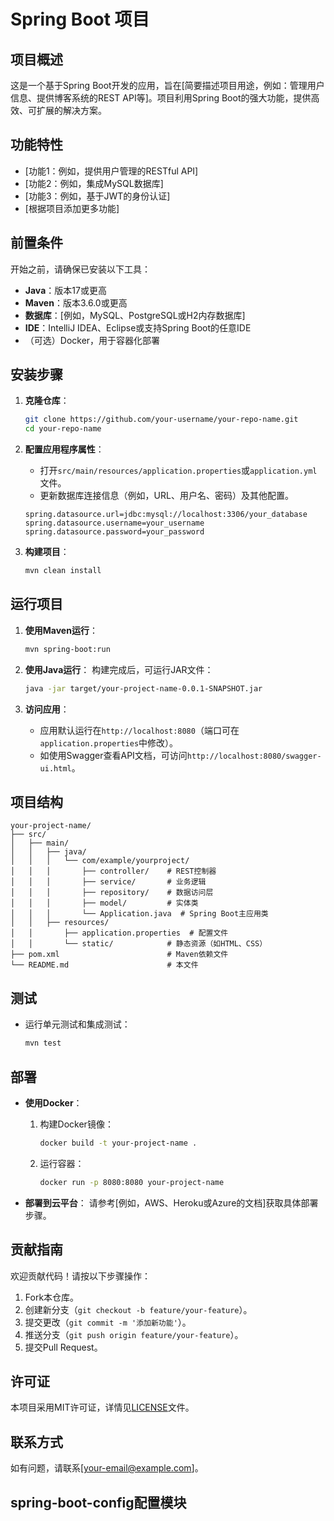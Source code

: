 # Spring Boot 项目

## 项目概述
这是一个基于Spring Boot开发的应用，旨在[简要描述项目用途，例如：管理用户信息、提供博客系统的REST API等]。项目利用Spring Boot的强大功能，提供高效、可扩展的解决方案。

## 功能特性
- [功能1：例如，提供用户管理的RESTful API]
- [功能2：例如，集成MySQL数据库]
- [功能3：例如，基于JWT的身份认证]
- [根据项目添加更多功能]

## 前置条件
开始之前，请确保已安装以下工具：
- **Java**：版本17或更高
- **Maven**：版本3.6.0或更高
- **数据库**：[例如，MySQL、PostgreSQL或H2内存数据库]
- **IDE**：IntelliJ IDEA、Eclipse或支持Spring Boot的任意IDE
- （可选）Docker，用于容器化部署

## 安装步骤
1. **克隆仓库**：
   ```bash
   git clone https://github.com/your-username/your-repo-name.git
   cd your-repo-name
   ```

2. **配置应用程序属性**：
   - 打开`src/main/resources/application.properties`或`application.yml`文件。
   - 更新数据库连接信息（例如，URL、用户名、密码）及其他配置。
   ```properties
   spring.datasource.url=jdbc:mysql://localhost:3306/your_database
   spring.datasource.username=your_username
   spring.datasource.password=your_password
   ```

3. **构建项目**：
   ```bash
   mvn clean install
   ```

## 运行项目
1. **使用Maven运行**：
   ```bash
   mvn spring-boot:run
   ```

2. **使用Java运行**：
   构建完成后，可运行JAR文件：
   ```bash
   java -jar target/your-project-name-0.0.1-SNAPSHOT.jar
   ```

3. **访问应用**：
   - 应用默认运行在`http://localhost:8080`（端口可在`application.properties`中修改）。
   - 如使用Swagger查看API文档，可访问`http://localhost:8080/swagger-ui.html`。

## 项目结构
```
your-project-name/
├── src/
│   ├── main/
│   │   ├── java/
│   │   │   └── com/example/yourproject/
│   │   │       ├── controller/    # REST控制器
│   │   │       ├── service/       # 业务逻辑
│   │   │       ├── repository/    # 数据访问层
│   │   │       ├── model/         # 实体类
│   │   │       └── Application.java  # Spring Boot主应用类
│   │   ├── resources/
│   │       ├── application.properties  # 配置文件
│   │       └── static/            # 静态资源（如HTML、CSS）
├── pom.xml                        # Maven依赖文件
└── README.md                      # 本文件
```

## 测试
- 运行单元测试和集成测试：
  ```bash
  mvn test
  ```

## 部署
- **使用Docker**：
  1. 构建Docker镜像：
     ```bash
     docker build -t your-project-name .
     ```
  2. 运行容器：
     ```bash
     docker run -p 8080:8080 your-project-name
     ```

- **部署到云平台**：
  请参考[例如，AWS、Heroku或Azure的文档]获取具体部署步骤。

## 贡献指南
欢迎贡献代码！请按以下步骤操作：
1. Fork本仓库。
2. 创建新分支（`git checkout -b feature/your-feature`）。
3. 提交更改（`git commit -m '添加新功能'`）。
4. 推送分支（`git push origin feature/your-feature`）。
5. 提交Pull Request。

## 许可证
本项目采用MIT许可证，详情见[LICENSE](LICENSE)文件。

## 联系方式
如有问题，请联系[your-email@example.com]。
## spring-boot-config配置模块